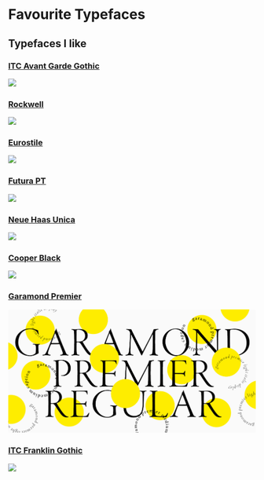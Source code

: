 # Favourite Typefaces

## Typefaces I like

### [ITC Avant Garde Gothic](https://fonts.adobe.com/fonts/itc-avant-garde-gothic)

![](https://assets.fonts.adobe.com/UhLmadqPd2yCmTv9XEZMKXKZ?Expires=1615243007&Signature=Nh~7DcS704kznFmtSBfBoiTZfMXJUFvudiAYXc-5k~6Ywy55-pDIk8tG6BMV7UlOpynIGI4dXbngsKTHJHAExA9kIMw1H-mwROYrjROXM5YMFfCsdqCh3FqPOzkZpq0JMmQEFt08bLV~Cwuc6fDEpl4i-QOvqqOpZY6xw9IsvvVVDQaZdMDHyfZTDWSwqFM7uwTT0HmY0YbcGsu5m2HiOvgsd1h~Y7SHBhK9y8oLAyvurlzk-JphNBYUGuRROOEsi-k2oIN9KCEnNoFhjR~vHxPYIsfCWllkj1Q5cNTNqRxi~CaxW7b22EhV8IJDL2aOQizYu8225bySZ7rtVpXWpw__&Key-Pair-Id=APKAIAENMEMZYO3MLWBQ)

### [Rockwell](https://fonts.adobe.com/fonts/rockwell)

![](https://assets.fonts.adobe.com/aN8HkTxta7eQc2uCeVczjLYu?Expires=1615243455&Signature=qjBxQe~rS2m82-XcWOEzAbZy8D5QBPPBcQqj2kFEoA88xY4jVjvXNGKsuYamhjC6o5DhyH~1wyqWIMjeIf2lTdQRHBRcRS5E4wN5zDDEJOK8iMxnW9te-EcY8YfI9QlBguXzlNt1SyOuspOicUYL9QD2X9IDWG~LUZ9N2y~MSuTlMeQK0mn8VXCszdN0TvgxepnpTGN~uAJLdVzYAXtm03YjGxS6OGez7P~4cxCAE3vf5EiCngIPJmYk2IrmTLewKJB4wgQU0utigwse~fwI3Hh3LByr0PWtc1AWNC3FAj7oh6sHtvx4ESjP~QUGPPkwi-ExceVl1QEIoczZhk2Riw__&Key-Pair-Id=APKAIAENMEMZYO3MLWBQ)

### [Eurostile](https://fonts.adobe.com/fonts/eurostile)

![](https://cdn.myfonts.net/s/aw/720x360/551/1/282365.png)

### [Futura PT](https://fonts.adobe.com/fonts/futura-pt)

![](https://assets.fonts.adobe.com/xGCE8b2rXEATNZCv3utt3ZSn?Expires=1615243832&Signature=Af9mrCanYkhJq-WW8mvgE6ClULRdg9TlNXDEHrzWn0-xD2bIe0K4lRt2hRoxIkuSfrJTlEP3-nkmkWuoLV0Rty208XWzZqZHhG2ganHmcOEMTHZZvmUTpxTP2R6CQ22989W7Lq3B6MvrESXgPzKi2O6S05kqeGHKTm5~0fjix-~sDl1ebSeR-fBKx6hJ5~v9jITVaJeY~ozNajxmiH58ItEJWvL7G46ppNW89hVYjWMtpvbLOs6u3Jzl~PSROqInxY87OxrjxrBGsQ~YWjR1IkAAnTTR8sOro3fMt4j-bBXAkYij9rF6ircATVG~tOGPKstgxhkLKzGQaP~~22dwww__&Key-Pair-Id=APKAIAENMEMZYO3MLWBQ)

### [Neue Haas Unica](https://fonts.adobe.com/fonts/neue-haas-unica)

![](https://assets.fonts.adobe.com/PsKakibvzSJG65nSKwx9u6P7?Expires=1615243948&Signature=UeZ6KWJt28rPjRgFd3y~1VzIr-gJ4NWrNSox~fdo1n6FAe28MZs5d8-NxmKNlJIaWT4qcEbjbXQq3iG87mmPgKKnPkgyzW-QYfQhG8PzapZMDh1tpysYfNT2RV~Tpgha7RomRnWl5iyHv8bCFWvl6OHUYcCM-NF9jgAm6dRtgc2~WqmJfOUwfJMyArql7-zgsFB-iF6WiJbInrfVPRMUA-ZQgOvbdFdeKZFPSS5Bl2y9PKSazzZSzp01Sk27I2IzOjjD3k-eKKskr6-OS1o253v4iHrtdRdPZ7~QFSh1g~B7dj2i~wKwzSuSPMvVRtKD18oLTD0XUakkJug1F9Nm4Q__&Key-Pair-Id=APKAIAENMEMZYO3MLWBQ)

### [Cooper Black](https://fonts.adobe.com/fonts/cooper-black)

![](https://assets.fonts.adobe.com/k55zZdhouWr6fj7TNUstnNYa?Expires=1615244403&Signature=eRwiUdn9dximG47ZiQ0GzOHkq1kCgKgZtByEuBhpupUnPpDk6NywiCYyYvQhST3mJBCz6K-uW09Q3j~SX97rMj62t8aQKdUO1Eb0b5diDlmOiU6zJCrkyafSM8NXsul9u899qOm3aHmxrc4~fdRj-wdXA~7YgXlyE73l4PO8uUAAGBjjkCtObx2flMRTcEQkBPzoqlhhS~CmwIVB6kZS1klUkFExi-TcuU5OVal-eqTwQ4kIo1W7F~rmv0PRTn7I3f56MQTruu~MBKUfqrJS9EMIuwCuuBKmfYr7kua-ZUx809Tc24W3Mj48FCBz-to2Z1PHUSDpPZDB26oSVHWYWQ__&Key-Pair-Id=APKAIAENMEMZYO3MLWBQ)

### [Garamond Premier](https://fonts.adobe.com/fonts/garamond-premier)

![](../../.gitbook/assets/image%20%281%29%20%281%29%20%281%29%20%281%29%20%281%29%20%281%29%20%281%29%20%281%29%20%281%29%20%282%29%20%282%29.png)

### [ITC Franklin Gothic](https://fonts.adobe.com/fonts/itc-franklin-gothic)

![](https://assets.fonts.adobe.com/sKuzDHVpsyGAZiqSkXeZQSxw?Expires=1615244951&Signature=luhibdQ3Uo0Yf2mWsqFvAIeHUWsaROdwfLjRvj6Orz5HjIqH9IsteYW6TgZMKUjvCi993kry-QetoYecm4ML3K8Q9F4~I8jA7lx3oabvk6D-APEhSBMtqVHh3iTVLcr4Y~tMR~VxuZygCcP-TdRVstyZ5iWoyUSiGQ9bH~XbSB~vTIENB0~fvh9We4cRo5AjRbxfakPJRqB9qhgjEC5uW1vB5e9xguxIL0T~2kiS1KzbKMF06gL-AauTM2rlBjVVtu6FVBM7gFi4b1XUz426KOARCeN9bp6jV9UJtBoS~xI8PLzA6GOdX8QlbOfN5gVQMr6QvFCF7SmF6meBXQGDcg__&Key-Pair-Id=APKAIAENMEMZYO3MLWBQ)

